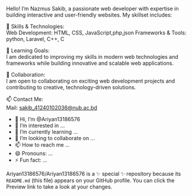 Hello! I’m Nazmus Sakib, a passionate web developer with expertise in building interactive and user-friendly websites. 
My skillset includes:

🚀 Skills & Technologies:  
    Web Development: HTML, CSS, JavaScript,php,json
    Frameworks & Tools: python, Laravel, C++, C

🌱 Learning Goals:  
I am dedicated to improving my skills in modern web technologies and frameworks while building innovative and scalable web applications.

🤝 Collaboration:  
I am open to collaborating on exciting web development projects and contributing to creative, technology-driven solutions.

📫 Contact Me:  
Mail: sakib_41240102036@nub.ac.bd

- 👋 Hi, I’m @Ariyan13186576
- 👀 I’m interested in ...
- 🌱 I’m currently learning ...
- 💞️ I’m looking to collaborate on ...
- 📫 How to reach me ...
- 😄 Pronouns: ...
- ⚡ Fun fact: ...

Ariyan13186576/Ariyan13186576 is a ✨ special ✨ repository because its `README.md` (this file) appears on your GitHub profile.
You can click the Preview link to take a look at your changes.
